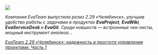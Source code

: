 <!--2025-07-02 12:55:27-->
<div class="yb">
  <div class="rss habr"><img src="https://habrastorage.org/getpro/habr/upload_files/755/3cd/b2f/7553cdb2ffc71efdb6bbc316a6643679.png" /><p><em>Компания EvaTeam выпустила релиз 2.29 «Челябинск», улучшив удобство работы с задачами в продуктах </em><strong><em>EvaProject</em></strong><em>, </em><strong><em>EvaWiki</em></strong><em>, </em><strong><em>EvaServiceDesk </em></strong><em>и </em><strong><em>EvaGit</em></strong><em>. Среди новшеств — встроенные чек-листы, мощный инструмент анализа... <p class="titl"><a href="https://habr.com/ru/companies/evateam/news/924314/?utm_source=habrahabr&utm_medium=rss&utm_campaign=924314">EvaTeam 2.29 «Челябинск»: надежность и простота управления проектами. Часть 1</a></p></div>
</div>
